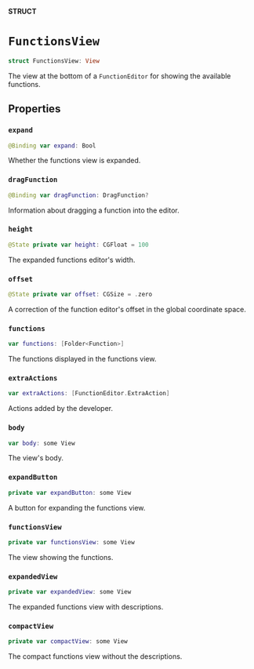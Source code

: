 **STRUCT**

# `FunctionsView`

```swift
struct FunctionsView: View
```

The view at the bottom of a ``FunctionEditor`` for showing the available functions.

## Properties
### `expand`

```swift
@Binding var expand: Bool
```

Whether the functions view is expanded.

### `dragFunction`

```swift
@Binding var dragFunction: DragFunction?
```

Information about dragging a function into the editor.

### `height`

```swift
@State private var height: CGFloat = 100
```

The expanded functions editor's width.

### `offset`

```swift
@State private var offset: CGSize = .zero
```

A correction of the function editor's offset in the global coordinate space.

### `functions`

```swift
var functions: [Folder<Function>]
```

The functions displayed in the functions view.

### `extraActions`

```swift
var extraActions: [FunctionEditor.ExtraAction]
```

Actions added by the developer.

### `body`

```swift
var body: some View
```

The view's body.

### `expandButton`

```swift
private var expandButton: some View
```

A button for expanding the functions view.

### `functionsView`

```swift
private var functionsView: some View
```

The view showing the functions.

### `expandedView`

```swift
private var expandedView: some View
```

The expanded functions view with descriptions.

### `compactView`

```swift
private var compactView: some View
```

The compact functions view without the descriptions.
